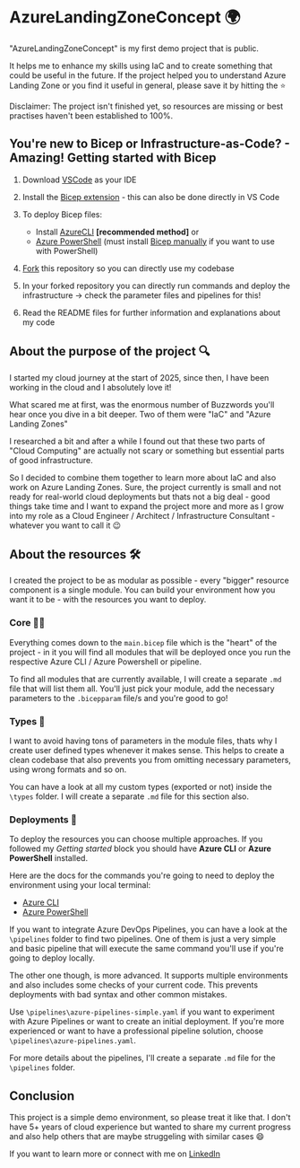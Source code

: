 # AzureLandingZoneConcept 🌍

"AzureLandingZoneConcept" is my first demo project that is public.

It helps me to enhance my skills using IaC and to create something that could be useful in the future. If the project helped you to understand Azure Landing Zone or you find it useful in general, please save it by hitting the ⭐

Disclaimer:
The project isn't finished yet, so resources are missing or best practises haven't been established to 100%.

## You're new to Bicep or Infrastructure-as-Code? - Amazing! Getting started with Bicep

1. Download [VSCode](https://code.visualstudio.com/download) as your IDE

2. Install the [Bicep extension](https://marketplace.visualstudio.com/items?itemName=ms-azuretools.vscode-bicep) - this can also be done directly in VS Code

3. To deploy Bicep files:
    - Install [AzureCLI](https://learn.microsoft.com/en-us/cli/azure/install-azure-cli-windows?tabs=azure-cli) **[recommended method]** or
    - [Azure PowerShell](https://learn.microsoft.com/en-us/powershell/azure/install-azure-powershell?view=azps-10.3.0) (must install [Bicep manually](https://learn.microsoft.com/en-us/azure/azure-resource-manager/bicep/install#install-manually) if you want to use with PowerShell)

4. [Fork](https://github.com/batic420/Azure-Landing-Zone-Concept/fork) this repository so you can directly use my codebase

5. In your forked repository you can directly run commands and deploy the infrastructure -> check the parameter files and pipelines for this!

6. Read the README files for further information and explanations about my code

## About the purpose of the project 🔍

I started my cloud journey at the start of 2025, since then, I have been working in the cloud and I absolutely love it!

What scared me at first, was the enormous number of Buzzwords you'll hear once you dive in a bit deeper. Two of them were "IaC" and "Azure Landing Zones"

I researched a bit and after a while I found out that these two parts of "Cloud Computing" are actually not scary or something but essential parts of good infrastructure.

So I decided to combine them together to learn more about IaC and also work on Azure Landing Zones. Sure, the project currently is small and not ready for real-world cloud deployments but thats not a big deal - good things take time and I want to expand the project more and more as I grow into my role as a Cloud Engineer / Architect / Infrastructure Consultant - whatever you want to call it 😉

## About the resources 🛠️

I created the project to be as modular as possible - every "bigger" resource component is a single module. You can build your environment how you want it to be - with the resources you want to deploy.

### Core 👨‍🏭
Everything comes down to the `main.bicep` file which is the "heart" of the project - in it you will find all modules that will be deployed once you run the respective Azure CLI / Azure Powershell or pipeline. 

To find all modules that are currently available, I will create a separate `.md` file that will list them all. You'll just pick your module, add the necessary parameters to the `.bicepparam` file/s and you're good to go!

### Types 🦾
I want to avoid having tons of parameters in the module files, thats why I create user defined types whenever it makes sense. This helps to create a clean codebase that also prevents you from omitting necessary parameters, using wrong formats and so on.

You can have a look at all my custom types (exported or not) inside the `\types` folder. I will create a separate `.md` file for this section also.

### Deployments 🚀
To deploy the resources you can choose multiple approaches. If you followed my *Getting started* block you should have **Azure CLI** or **Azure PowerShell** installed.

Here are the docs for the commands you're going to need to deploy the environment using your local terminal:
- [Azure CLI](https://learn.microsoft.com/en-us/cli/azure/deployment/sub?view=azure-cli-latest)
- [Azure PowerShell](https://learn.microsoft.com/en-us/powershell/module/az.resources/new-azdeployment?view=azps-14.4.0)

If you want to integrate Azure DevOps Pipelines, you can have a look at the `\pipelines` folder to find two pipelines. One of them is just a very simple and basic pipeline that will execute the same command you'll use if you're going to deploy locally.

The other one though, is more advanced. It supports multiple environments and also includes some checks of your current code. This prevents deployments with bad syntax and other common mistakes.

Use `\pipelines\azure-pipelines-simple.yaml` if you want to experiment with Azure Pipelines or want to create an initial deployment. If you're more experienced or want to have a professional pipeline solution, choose `\pipelines\azure-pipelines.yaml`.

For more details about the pipelines, I'll create a separate `.md` file for the `\pipelines` folder.

## Conclusion

This project is a simple demo environment, so please treat it like that. I don't have 5+ years of cloud experience but wanted to share my current progress and also help others that are maybe struggeling with similar cases 😄

If you want to learn more or connect with me on [LinkedIn](https://www.linkedin.com/in/bastian-ludwig-128927311/)
